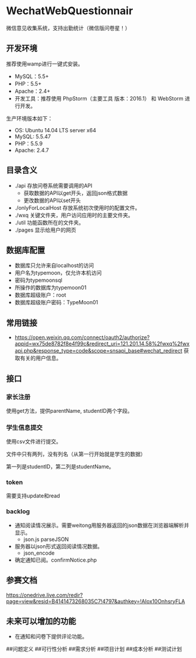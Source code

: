 # WechatWebQuestionnair
微信意见收集系统，支持出勤统计（微信版问卷星！）
## 开发环境
推荐使用wamp进行一键式安装。
* MySQL：5.5+
* PHP：5.5+ 
* Apache：2.4+
* 开发工具：推荐使用 PhpStorm（主要工具 版本：2016.1） 和 WebStorm 进行开发。

生产环境版本如下：

* OS: Ubuntu 14.04 LTS server x64
* MySQL: 5.5.47
* PHP：5.5.9
* Apache: 2.4.7 

## 目录含义
* ./api 存放问卷系统需要调用的API
    * 获取数据的API以get开头，返回json格式数据
    * 更改数据的API以set开头
* ./onlyForLocalHost 存放系统初次使用时的配置文件。
* ./wxq 关键文件夹，用户访问应用时的主要文件夹。
* ./util 功能函数所在的文件夹。
* ./pages 显示给用户的网页

## 数据库配置
* 数据库只允许来自localhost的访问
* 用户名为typemoon，仅允许本机访问
* 密码为typemoonsql
* 所操作的数据库为typemoon01
* 数据库超级账户：root
* 数据库超级账户密码：TypeMoon01
## 常用链接
* https://open.weixin.qq.com/connect/oauth2/authorize?appid=wx75de8782f8e4f99c&redirect_uri=121.201.14.58%2fwxq%2fwxapi.php&response_type=code&scope=snsapi_base#wechat_redirect
    获取有关的用户信息。

## 接口
### 家长注册
使用get方法，提供parentName, studentID两个字段。

### 学生信息提交
使用csv文件进行提交。

文件中只有两列，没有列名（从第一行开始就是学生的数据）

第一列是studentID，第二列是studentName。

### token

需要支持update和read

### backlog
* 通知阅读情况展示。需要weitong用服务器返回的json数据在浏览器端解析并显示。
    * json.js  parseJSON
* 服务器以json形式返回阅读情况数据。
    * json_encode
* 确定通知已阅。confirmNotice.php

## 参赛文档
https://onedrive.live.com/redir?page=view&resid=B4141473268035C7!4797&authkey=!AIox10OnhsryFLA

## 未来可以增加的功能
* 在通知和问卷下提供评论功能。


##问题定义
##可行性分析
##需求分析
##项目计划
##成本分析
##测试计划
